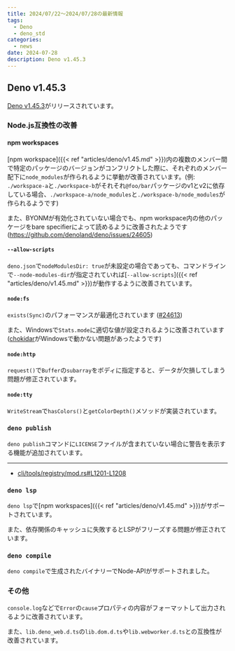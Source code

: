 ```yaml
---
title: 2024/07/22〜2024/07/28の最新情報
tags:
  - Deno
  - deno_std
categories:
  - news
date: 2024-07-28
description: Deno v1.45.3
---
```


## Deno v1.45.3

[Deno v1.45.3](https://github.com/denoland/deno/releases/tag/v1.45.3)がリリースされています。

### Node.js互換性の改善

#### npm workspaces

[npm workspace]({{< ref "articles/deno/v1.45.md" >}})内の複数のメンバー間で特定のパッケージのバージョンがコンフリクトした際に、それぞれのメンバー配下に`node_modules`が作られるように挙動が改善されています。(例: `./workspace-a`と`./workspace-b`がそれそれ`@foo/bar`パッケージのv1とv2に依存している場合、`./workspace-a/node_modules`と`./workspace-b/node_modules`が作られるようです)

また、BYONMが有効化されていない場合でも、npm workspace内の他のパッケージをbare specifierによって読めるように改善されたようです (https://github.com/denoland/deno/issues/24605)

#### `--allow-scripts`

`deno.json`で`nodeModulesDir: true`が未設定の場合であっても、コマンドラインで`--node-modules-dir`が指定されていれば[`--allow-scripts`]({{< ref "articles/deno/v1.45.md" >}})が動作するように改善されています。

#### `node:fs`

`exists(Sync)`のパフォーマンスが最適化されています ([#24613](https://github.com/denoland/deno/pull/24613))

また、Windowsで`Stats.mode`に適切な値が設定されるように改善されています ([chokidar](https://github.com/paulmillr/chokidar)がWindowsで動かない問題があったようです)

#### `node:http`

`request()`で`Buffer`の`subarray`をボディに指定すると、データが欠損してしまう問題が修正されています。

#### `node:tty`

`WriteStream`で`hasColors()`と`getColorDepth()`メソッドが実装されています。

### `deno publish`

`deno publish`コマンドに`LICENSE`ファイルが含まれていない場合に警告を表示する機能が追加されています。

---

- [cli/tools/registry/mod.rs#L1201-L1208](https://github.com/denoland/deno/blob/v1.45.3/cli/tools/registry/mod.rs#L1201-L1208)

### `deno lsp`

`deno lsp`で[npm workspaces]({{< ref "articles/deno/v1.45.md" >}})がサポートされています。

また、依存関係のキャッシュに失敗するとLSPがフリーズする問題が修正されています。

### `deno compile`

`deno compile`で生成されたバイナリーでNode-APIがサポートされました。

### その他

`console.log`などで`Error`の`cause`プロパティの内容がフォーマットして出力されるように改善されています。

また、`lib.deno_web.d.ts`の`lib.dom.d.ts`や`lib.webworker.d.ts`との互換性が改善されています。
